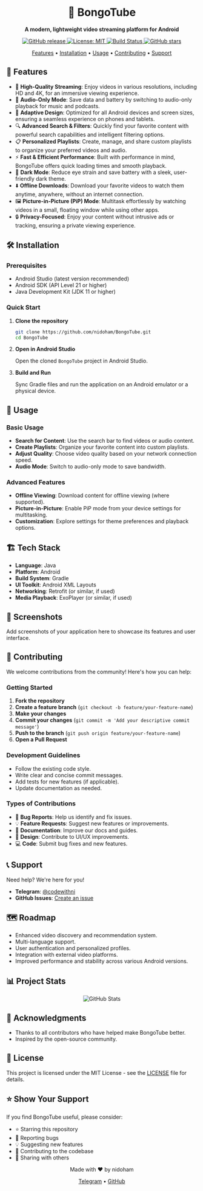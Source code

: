 <div align="center"> <h1>🎵 BongoTube</h1> <p><strong>A modern, lightweight video streaming platform for Android</strong></p> <p> <a href="https://github.com/nidoham/BongoTube/releases"> <img src="https://img.shields.io/github/release/nidoham/BongoTube.svg" alt="GitHub release"> </a> <a href="https://github.com/nidoham/BongoTube/blob/main/LICENSE"> <img src="https://img.shields.io/badge/License-MIT-blue.svg" alt="License: MIT"> </a> <a href="https://github.com/nidoham/BongoTube/actions"> <img src="https://img.shields.io/github/actions/workflow/status/nidoham/BongoTube/android.yml?branch=main" alt="Build Status"> </a> <a href="https://github.com/nidoham/BongoTube/stargazers"> <img src="https://img.shields.io/github/stars/nidoham/BongoTube.svg" alt="GitHub stars"> </a> </p> <p> <a href="#features">Features</a> • <a href="#installation">Installation</a> • <a href="#usage">Usage</a> • <a href="#contributing">Contributing</a> • <a href="#support">Support</a> </p> </div>

## 🚀 Features

- 🎥 **High-Quality Streaming**: Enjoy videos in various resolutions, including HD and 4K, for an immersive viewing experience.
- 🎵 **Audio-Only Mode**: Save data and battery by switching to audio-only playback for music and podcasts.
- 📱 **Adaptive Design**: Optimized for all Android devices and screen sizes, ensuring a seamless experience on phones and tablets.
- 🔍 **Advanced Search & Filters**: Quickly find your favorite content with powerful search capabilities and intelligent filtering options.
- 📋 **Personalized Playlists**: Create, manage, and share custom playlists to organize your preferred videos and audio.
- ⚡ **Fast & Efficient Performance**: Built with performance in mind, BongoTube offers quick loading times and smooth playback.
- 🌙 **Dark Mode**: Reduce eye strain and save battery with a sleek, user-friendly dark theme.
- ⬇️ **Offline Downloads**: Download your favorite videos to watch them anytime, anywhere, without an internet connection.
- 🖼️ **Picture-in-Picture (PiP) Mode**: Multitask effortlessly by watching videos in a small, floating window while using other apps.
- 🔒 **Privacy-Focused**: Enjoy your content without intrusive ads or tracking, ensuring a private viewing experience.

## 🛠️ Installation

### Prerequisites

- Android Studio (latest version recommended)
- Android SDK (API Level 21 or higher)
- Java Development Kit (JDK 11 or higher)

### Quick Start

1.  **Clone the repository**

    ```bash
    git clone https://github.com/nidoham/BongoTube.git
    cd BongoTube
    ```

2.  **Open in Android Studio**

    Open the cloned `BongoTube` project in Android Studio.

3.  **Build and Run**

    Sync Gradle files and run the application on an Android emulator or a physical device.

## 📖 Usage

### Basic Usage

-   **Search for Content**: Use the search bar to find videos or audio content.
-   **Create Playlists**: Organize your favorite content into custom playlists.
-   **Adjust Quality**: Choose video quality based on your network connection speed.
-   **Audio Mode**: Switch to audio-only mode to save bandwidth.

### Advanced Features

-   **Offline Viewing**: Download content for offline viewing (where supported).
-   **Picture-in-Picture**: Enable PiP mode from your device settings for multitasking.
-   **Customization**: Explore settings for theme preferences and playback options.

## 🏗️ Tech Stack

-   **Language**: Java
-   **Platform**: Android
-   **Build System**: Gradle
-   **UI Toolkit**: Android XML Layouts
-   **Networking**: Retrofit (or similar, if used)
-   **Media Playback**: ExoPlayer (or similar, if used)

## 📸 Screenshots

Add screenshots of your application here to showcase its features and user interface.

## 🤝 Contributing

We welcome contributions from the community! Here's how you can help:

### Getting Started

1.  **Fork the repository**
2.  **Create a feature branch** (`git checkout -b feature/your-feature-name`)
3.  **Make your changes**
4.  **Commit your changes** (`git commit -m 'Add your descriptive commit message'`)
5.  **Push to the branch** (`git push origin feature/your-feature-name`)
6.  **Open a Pull Request**

### Development Guidelines

-   Follow the existing code style.
-   Write clear and concise commit messages.
-   Add tests for new features (if applicable).
-   Update documentation as needed.

### Types of Contributions

-   🐛 **Bug Reports**: Help us identify and fix issues.
-   💡 **Feature Requests**: Suggest new features or improvements.
-   📝 **Documentation**: Improve our docs and guides.
-   🎨 **Design**: Contribute to UI/UX improvements.
-   💻 **Code**: Submit bug fixes and new features.

## 📞 Support

Need help? We're here for you!

-   **Telegram**: [@codewithni](https://t.me/codewithni)
-   **GitHub Issues**: [Create an issue](https://github.com/nidoham/BongoTube/issues)

## 🗺️ Roadmap

-   Enhanced video discovery and recommendation system.
-   Multi-language support.
-   User authentication and personalized profiles.
-   Integration with external video platforms.
-   Improved performance and stability across various Android versions.

## 📊 Project Stats

<div align="center"> <img src="https://github-readme-stats.vercel.app/api?username=nidoham&repo=BongoTube&show_icons=true&theme=radical" alt="GitHub Stats"> </div>

## 🙏 Acknowledgments

-   Thanks to all contributors who have helped make BongoTube better.
-   Inspired by the open-source community.

## 📄 License

This project is licensed under the MIT License - see the [LICENSE](LICENSE) file for details.

## ⭐ Show Your Support

If you find BongoTube useful, please consider:

-   ⭐ Starring this repository
-   🐛 Reporting bugs
-   💡 Suggesting new features
-   🤝 Contributing to the codebase
-   📢 Sharing with others

<div align="center"> <p>Made with ❤️ by nidoham</p> <p> <a href="https://t.me/codewithni">Telegram</a> • <a href="https://github.com/nidoham">GitHub</a> </p> </div>
